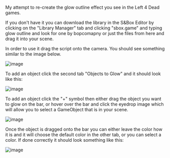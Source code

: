 My attempt to re-create the glow outline effect you see in the Left 4 Dead games.

If you don't have it you can download the library in the S&Box Editor by clicking on the "Library Manager" tab and clicking "sbox.game" and typing glow outline and look for one by bopcomapny or just the files from here and drag it into your scene.

In order to use it drag the script onto the camera. You should see something similar to the image below.

![image](https://github.com/user-attachments/assets/037e0046-7dfb-4f52-897f-80b767fe5db6)

To add an object click the second tab "Objects to Glow" and it should look like this:

![image](https://github.com/user-attachments/assets/3106cd0e-68bf-4d23-8d3f-fae300ca9879)

To add an object click the "+" symbol then either drag the object you want to glow on the bar, or hover over the bar and click the eyedrop image which will allow you to select a GameObject that is in your scene.

![image](https://github.com/user-attachments/assets/7735547c-3b16-483e-ba4e-f4bd7f41a1b3)

Once the object is dragged onto the bar you can either leave the color how it is and it will choose the default color in the other tab, or you can select a color. If done correctly it should look something like this:

![image](https://github.com/user-attachments/assets/456eda6a-8a25-4f64-84be-ba6e21f87109)
